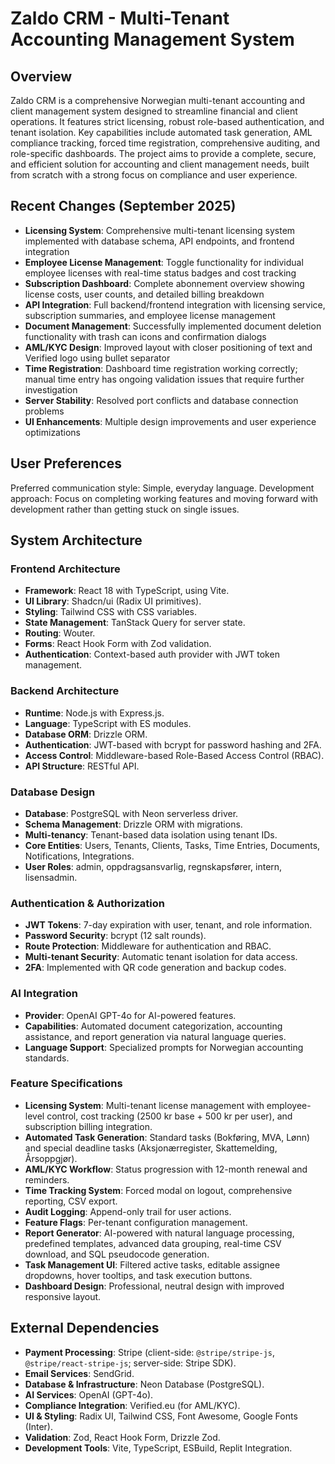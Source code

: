 # Zaldo CRM - Multi-Tenant Accounting Management System

## Overview
Zaldo CRM is a comprehensive Norwegian multi-tenant accounting and client management system designed to streamline financial and client operations. It features strict licensing, robust role-based authentication, and tenant isolation. Key capabilities include automated task generation, AML compliance tracking, forced time registration, comprehensive auditing, and role-specific dashboards. The project aims to provide a complete, secure, and efficient solution for accounting and client management needs, built from scratch with a strong focus on compliance and user experience.

## Recent Changes (September 2025)
- **Licensing System**: Comprehensive multi-tenant licensing system implemented with database schema, API endpoints, and frontend integration
- **Employee License Management**: Toggle functionality for individual employee licenses with real-time status badges and cost tracking
- **Subscription Dashboard**: Complete abonnement overview showing license costs, user counts, and detailed billing breakdown
- **API Integration**: Full backend/frontend integration with licensing service, subscription summaries, and employee license management
- **Document Management**: Successfully implemented document deletion functionality with trash can icons and confirmation dialogs
- **AML/KYC Design**: Improved layout with closer positioning of text and Verified logo using bullet separator
- **Time Registration**: Dashboard time registration working correctly; manual time entry has ongoing validation issues that require further investigation
- **Server Stability**: Resolved port conflicts and database connection problems
- **UI Enhancements**: Multiple design improvements and user experience optimizations

## User Preferences
Preferred communication style: Simple, everyday language.
Development approach: Focus on completing working features and moving forward with development rather than getting stuck on single issues.

## System Architecture

### Frontend Architecture
- **Framework**: React 18 with TypeScript, using Vite.
- **UI Library**: Shadcn/ui (Radix UI primitives).
- **Styling**: Tailwind CSS with CSS variables.
- **State Management**: TanStack Query for server state.
- **Routing**: Wouter.
- **Forms**: React Hook Form with Zod validation.
- **Authentication**: Context-based auth provider with JWT token management.

### Backend Architecture
- **Runtime**: Node.js with Express.js.
- **Language**: TypeScript with ES modules.
- **Database ORM**: Drizzle ORM.
- **Authentication**: JWT-based with bcrypt for password hashing and 2FA.
- **Access Control**: Middleware-based Role-Based Access Control (RBAC).
- **API Structure**: RESTful API.

### Database Design
- **Database**: PostgreSQL with Neon serverless driver.
- **Schema Management**: Drizzle ORM with migrations.
- **Multi-tenancy**: Tenant-based data isolation using tenant IDs.
- **Core Entities**: Users, Tenants, Clients, Tasks, Time Entries, Documents, Notifications, Integrations.
- **User Roles**: admin, oppdragsansvarlig, regnskapsfører, intern, lisensadmin.

### Authentication & Authorization
- **JWT Tokens**: 7-day expiration with user, tenant, and role information.
- **Password Security**: bcrypt (12 salt rounds).
- **Route Protection**: Middleware for authentication and RBAC.
- **Multi-tenant Security**: Automatic tenant isolation for data access.
- **2FA**: Implemented with QR code generation and backup codes.

### AI Integration
- **Provider**: OpenAI GPT-4o for AI-powered features.
- **Capabilities**: Automated document categorization, accounting assistance, and report generation via natural language queries.
- **Language Support**: Specialized prompts for Norwegian accounting standards.

### Feature Specifications
- **Licensing System**: Multi-tenant license management with employee-level control, cost tracking (2500 kr base + 500 kr per user), and subscription billing integration.
- **Automated Task Generation**: Standard tasks (Bokføring, MVA, Lønn) and special deadline tasks (Aksjonærregister, Skattemelding, Årsoppgjør).
- **AML/KYC Workflow**: Status progression with 12-month renewal and reminders.
- **Time Tracking System**: Forced modal on logout, comprehensive reporting, CSV export.
- **Audit Logging**: Append-only trail for user actions.
- **Feature Flags**: Per-tenant configuration management.
- **Report Generator**: AI-powered with natural language processing, predefined templates, advanced data grouping, real-time CSV download, and SQL pseudocode generation.
- **Task Management UI**: Filtered active tasks, editable assignee dropdowns, hover tooltips, and task execution buttons.
- **Dashboard Design**: Professional, neutral design with improved responsive layout.

## External Dependencies

-   **Payment Processing**: Stripe (client-side: `@stripe/stripe-js`, `@stripe/react-stripe-js`; server-side: Stripe SDK).
-   **Email Services**: SendGrid.
-   **Database & Infrastructure**: Neon Database (PostgreSQL).
-   **AI Services**: OpenAI (GPT-4o).
-   **Compliance Integration**: Verified.eu (for AML/KYC).
-   **UI & Styling**: Radix UI, Tailwind CSS, Font Awesome, Google Fonts (Inter).
-   **Validation**: Zod, React Hook Form, Drizzle Zod.
-   **Development Tools**: Vite, TypeScript, ESBuild, Replit Integration.